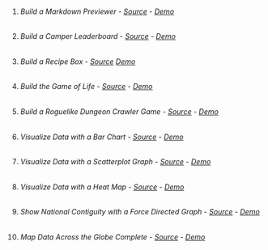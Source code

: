 
1. ###### Build a Markdown Previewer - [Source](01-markdown-viewer/) - [Demo](https://codepen.io/TdMichael/pen/xgPGjd)
1. ###### Build a Camper Leaderboard - [Source](02-camper-leaderboard/) - [Demo](https://codepen.io/TdMichael/pen/vepwpK)
1. ###### Build a Recipe Box - [Source](03-recipe-box/) [Demo](https://codepen.io/TdMichael/pen/jGKVJm)
1. ###### Build the Game of Life - [Source](04-game-of-life/) - [Demo](https://codepen.io/TdMichael/pen/xXpeBQ)
1. ###### Build a Roguelike Dungeon Crawler Game - [Source](05-dungeon-crawler-game/) - [Demo](https://codepen.io/TdMichael/pen/zEpQBy)
1. ###### Visualize Data with a Bar Chart - [Source](06-bar-chart/) - [Demo](https://codepen.io/TdMichael/pen/GMyKdM)
1. ###### Visualize Data with a Scatterplot Graph - [Source](07-scatterplot-graph/) - [Demo](https://codepen.io/TdMichael/pen/wrpvBQ)
1. ###### Visualize Data with a Heat Map - [Source](08-heat-map/) - [Demo](https://codepen.io/TdMichael/pen/QqaWNR)
1. ###### Show National Contiguity with a Force Directed Graph - [Source](09-force-directed-graph/) - [Demo](https://codepen.io/TdMichael/pen/eGyYgJ)
1. ###### Map Data Across the Globe Complete - [Source](10-globe-data-map/) - [Demo](https://codepen.io/TdMichael/pen/BwJaJE)
